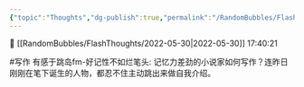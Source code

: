 ```yaml
---
{"topic":"Thoughts","dg-publish":true,"permalink":"/RandomBubbles/FlashThoughts/2022-05-30/","dgPassFrontmatter":true,"noteIcon":""}
---
```


📅 [[RandomBubbles/FlashThoughts/2022-05-30\|2022-05-30]] 17:40:21

#写作 有感于跳岛fm-好记性不如烂笔头: 记忆力差劲的小说家如何写作？连昨日刚刚在笔下诞生的人物，都忍不住主动跳出来做自我介绍。


